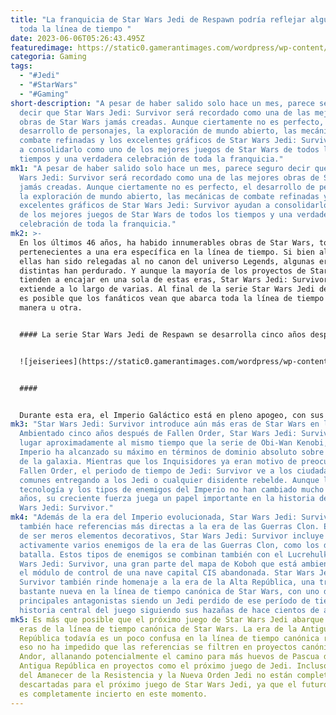 ```yaml
---
title: "La franquicia de Star Wars Jedi de Respawn podría reflejar algún día
  toda la línea de tiempo "
date: 2023-06-06T05:26:43.495Z
featuredimage: https://static0.gamerantimages.com/wordpress/wp-content/uploads/2023/06/star-wars-jedi-survivor-dagan-gera-stormtrooper.jpg?q=50&fit=contain&w=1140&h=&dpr=1.5
categoria: Gaming
tags:
  - "#Jedi"
  - "#StarWars"
  - "#Gaming"
short-description: "A pesar de haber salido solo hace un mes, parece seguro
  decir que Star Wars Jedi: Survivor será recordado como una de las mejores
  obras de Star Wars jamás creadas. Aunque ciertamente no es perfecto, el
  desarrollo de personajes, la exploración de mundo abierto, las mecánicas de
  combate refinadas y los excelentes gráficos de Star Wars Jedi: Survivor ayudan
  a consolidarlo como uno de los mejores juegos de Star Wars de todos los
  tiempos y una verdadera celebración de toda la franquicia."
mk1: "A pesar de haber salido solo hace un mes, parece seguro decir que Star
  Wars Jedi: Survivor será recordado como una de las mejores obras de Star Wars
  jamás creadas. Aunque ciertamente no es perfecto, el desarrollo de personajes,
  la exploración de mundo abierto, las mecánicas de combate refinadas y los
  excelentes gráficos de Star Wars Jedi: Survivor ayudan a consolidarlo como uno
  de los mejores juegos de Star Wars de todos los tiempos y una verdadera
  celebración de toda la franquicia."
mk2: >-
  En los últimos 46 años, ha habido innumerables obras de Star Wars, todas ellas
  pertenecientes a una era específica en la línea de tiempo. Si bien algunas de
  ellas han sido relegadas al no canon del universo Legends, algunas eras
  distintas han perdurado. Y aunque la mayoría de los proyectos de Star Wars
  tienden a encajar en una sola de estas eras, Star Wars Jedi: Survivor se
  extiende a lo largo de varias. Al final de la serie Star Wars Jedi de Respawn,
  es posible que los fanáticos vean que abarca toda la línea de tiempo de una
  manera u otra.


  #### La serie Star Wars Jedi de Respawn se desarrolla cinco años después de los eventos de la Orden 66.


  ![jeiseriees](https://static0.gamerantimages.com/wordpress/wp-content/uploads/2023/05/star-wars-jedi-survivor-bedlam-raider-battle-droid-easter-egg.jpg?q=50&fit=crop&w=1500&dpr=1.5 "jediseries")


  ####  


  Durante esta era, el Imperio Galáctico está en pleno apogeo, con sus fuerzas extendiéndose por toda la galaxia. Para un Jedi, ningún rincón de la galaxia es seguro durante este período, ya que Darth Vader y sus Inquisidores Sith buscan activamente a cualquier Jedi sobreviviente y los erradican sin piedad. Star Wars Jedi: Fallen Order también presenta varios flashbacks de la era de las Guerras Clon, principalmente antes y durante los eventos de la Orden 66, mientras Cal Kestis intenta escapar de la purga con la ayuda de su maestro, Jaro Tapal. Fallen Order también hace referencia a ambas eras clave de Star Wars a través de su diseño ambiental, con vehículos de la era de las Guerras Clon todavía siendo desechados en Bracca y encontrados en el lecho del río de Kashyyyk, mientras que vehículos, enemigos y estructuras de la era imperial se pueden ver en cada esquina.
mk3: "Star Wars Jedi: Survivor introduce aún más eras de Star Wars en la mezcla.
  Ambientado cinco años después de Fallen Order, Star Wars Jedi: Survivor tiene
  lugar aproximadamente al mismo tiempo que la serie de Obi-Wan Kenobi, donde el
  Imperio ha alcanzado su máximo en términos de dominio absoluto sobre el resto
  de la galaxia. Mientras que los Inquisidores ya eran motivo de preocupación en
  Fallen Order, el periodo de tiempo de Jedi: Survivor ve a los ciudadanos
  comunes entregando a los Jedi o cualquier disidente rebelde. Aunque la
  tecnología y los tipos de enemigos del Imperio no han cambiado mucho en cinco
  años, su creciente fuerza juega un papel importante en la historia de Star
  Wars Jedi: Survivor."
mk4: "Además de la era del Imperio evolucionada, Star Wars Jedi: Survivor
  también hace referencias más directas a la era de las Guerras Clon. En lugar
  de ser meros elementos decorativos, Star Wars Jedi: Survivor incluye
  activamente varios enemigos de la era de las Guerras Clon, como los droides de
  batalla. Estos tipos de enemigos se combinan también con el Lucrehulk de Star
  Wars Jedi: Survivor, una gran parte del mapa de Koboh que está ambientada en
  el módulo de control de una nave capital CIS abandonada. Star Wars Jedi:
  Survivor también rinde homenaje a la era de la Alta República, una trama
  bastante nueva en la línea de tiempo canónica de Star Wars, con uno de sus
  principales antagonistas siendo un Jedi perdido de ese período de tiempo y la
  historia central del juego siguiendo sus hazañas de hace cientos de años."
mk5: Es más que posible que el próximo juego de Star Wars Jedi abarque aún más
  eras de la línea de tiempo canónica de Star Wars. La era de la Antigua
  República todavía es un poco confusa en la línea de tiempo canónica real, pero
  eso no ha impedido que las referencias se filtren en proyectos canónicos como
  Andor, allanando potencialmente el camino para más huevos de Pascua de la
  Antigua República en proyectos como el próximo juego de Jedi. Incluso las eras
  del Amanecer de la Resistencia y la Nueva Orden Jedi no están completamente
  descartadas para el próximo juego de Star Wars Jedi, ya que el futuro de Cal
  es completamente incierto en este momento.
---
```

